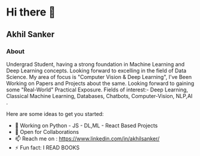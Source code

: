 # Hi there 👋



## Akhil Sanker

### About 
Undergrad Student, having a strong foundation in Machine Learning and Deep Learning concepts. Looking forward to excelling in the field of Data Science.
My area of focus is "Computer Vision & Deep Learning", I've Been Working on Papers and Projects about the same.
Looking forward to gaining some "Real-World" Practical Exposure.
Fields of interest:- Deep Learning, Classical Machine Learning, Databases, Chatbots, Computer-Vision, NLP,AI . 

Here are some ideas to get you started:

- 🔭 Working on Python - JS - DL,ML - React Based Projects
- 👯 Open for Collaborations 
- 📫 Reach me on : https://www.linkedin.com/in/akhilsanker/
- ⚡ Fun fact: I READ BOOKS

